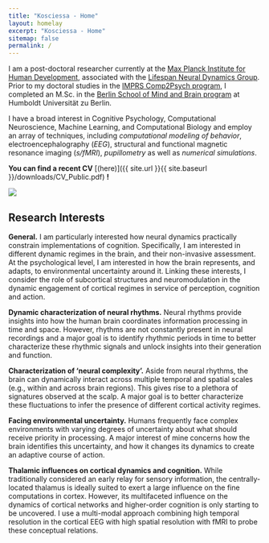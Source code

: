 ```yaml
---
title: "Kosciessa - Home"
layout: homelay
excerpt: "Kosciessa - Home"
sitemap: false
permalink: /
---
```


I am a post-doctoral researcher currently at the [Max Planck Institute for Human Development](https://www.mpib-berlin.mpg.de/en), associated with the [Lifespan Neural Dynamics Group](https://www.mps-ucl-centre.mpg.de/en/about-the-centre/research-groups/lifespan-neural-dynamics-group). Prior to my doctoral studies in the [IMPRS Comp2Psych program](https://www.mps-ucl-centre.mpg.de/comp2psych), I completed an M.Sc. in the [Berlin School of Mind and Brain program](http://www.mind-and-brain.de/home/) at Humboldt Universität zu Berlin. 

I have a broad interest in Cognitive Psychology, Computational Neuroscience, Machine Learning, and Computational Biology and employ an array of techniques, including *computational modeling of behavior*, electroencephalography (*EEG*), structural and functional magnetic resonance imaging (*s/fMRI*), *pupillometry* as well as *numerical simulations*.

 **You can find a recent CV** [(here)]({{ site.url }}{{ site.baseurl }}/downloads/CV_Public.pdf) **!**

<img class="img-responsive" src="{{ site.url }}{{ site.baseurl }}/images/rhythm.jpeg">

<h2>Research Interests</h2>

**General.** I am particularly interested how neural dynamics practically constrain implementations of cognition. Specifically, I am interested in different dynamic regimes in the brain, and their non-invasive assessment. At the psychological level, I am interested in how the brain represents, and adapts, to environmental uncertainty around it. Linking these interests, I consider the role of subcortical structures and neuromodulation in the dynamic engagement of cortical regimes in service of perception, cognition and action.

**Dynamic characterization of neural rhythms.** Neural rhythms provide insights into how the human brain coordinates information processing in time and space. However, rhythms are not constantly present in neural recordings and a major goal is to identify rhythmic periods in time to better characterize these rhythmic signals and unlock insights into their generation and function.

**Characterization of ‘neural complexity’.** Aside from neural rhythms, the brain can dynamically interact across multiple temporal and spatial scales (e.g., within and across brain regions). This gives rise to a plethora of signatures observed at the scalp. A major goal is to better characterize these fluctuations to infer the presence of different cortical activity regimes.

**Facing environmental uncertainty.** Humans frequently face complex environments with varying degrees of uncertainty about what should receive priority in processing. A major interest of mine concerns how the brain identifies this uncertainty, and how it changes its dynamics to create an adaptive course of action.

**Thalamic influences on cortical dynamics and cognition.** While traditionally considered an early relay for sensory information, the centrally-located thalamus is ideally suited to exert a large influence on the fine computations in cortex. However, its multifaceted influence on the dynamics of cortical networks and higher-order cognition is only starting to be uncovered. I use a multi-modal approach combining high temporal resolution in the cortical EEG with high spatial resolution with fMRI to probe these conceptual relations.

<br />